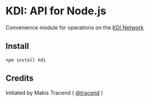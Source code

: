 # KDI: API for Node.js

Convenience module for operations on the [KDI Network](http://kdi.co)


## Install 

```
npm install kdi
```


## Credits

Initiated by Makis Tracend ( [@tracend](http://github.com/tracend) )



